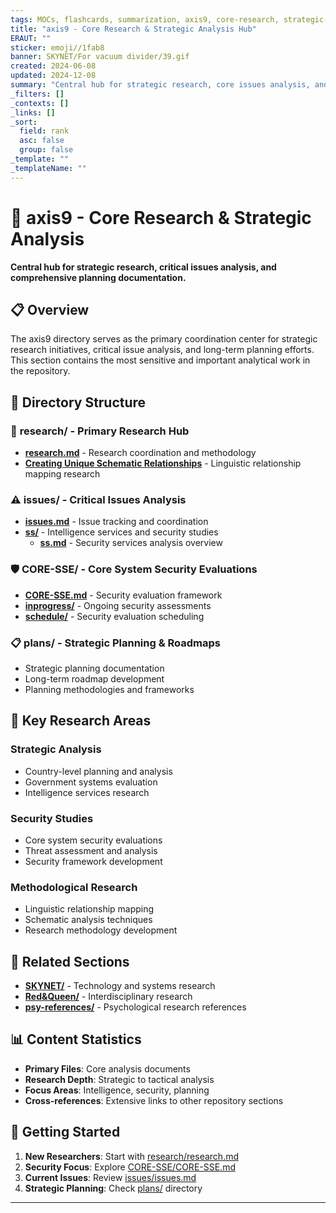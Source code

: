 ```yaml
---
tags: MOCs, flashcards, summarization, axis9, core-research, strategic-analysis
title: "axis9 - Core Research & Strategic Analysis Hub"
ERAUT: ""
sticker: emoji//1fab8
banner: SKYNET/For vacuum divider/39.gif
created: 2024-06-08
updated: 2024-12-08
summary: "Central hub for strategic research, core issues analysis, and planning documentation"
_filters: []
_contexts: []
_links: []
_sort:
  field: rank
  asc: false
  group: false
_template: ""
_templateName: ""
---
```


# 🎯 axis9 - Core Research & Strategic Analysis

**Central hub for strategic research, critical issues analysis, and comprehensive planning documentation.**

## 📋 Overview

The axis9 directory serves as the primary coordination center for strategic research initiatives, critical issue analysis, and long-term planning efforts. This section contains the most sensitive and important analytical work in the repository.

## 📂 Directory Structure

### 🔬 **research/** - Primary Research Hub
- **[research.md](research/research.md)** - Research coordination and methodology
- **[Creating Unique Schematic Relationships](research/Creating%20a%20Unique%20Schematic%20Relationship%20with%20Base%20English%20Words.md)** - Linguistic relationship mapping research

### ⚠️ **issues/** - Critical Issues Analysis  
- **[issues.md](issues/issues.md)** - Issue tracking and coordination
- **[ss/](issues/ss/)** - Intelligence services and security studies
  - **[ss.md](issues/ss/ss.md)** - Security services analysis overview

### 🛡️ **CORE-SSE/** - Core System Security Evaluations
- **[CORE-SSE.md](CORE-SSE/CORE-SSE.md)** - Security evaluation framework
- **[inprogress/](CORE-SSE/inprogress/)** - Ongoing security assessments
- **[schedule/](CORE-SSE/schedule/)** - Security evaluation scheduling

### 📋 **plans/** - Strategic Planning & Roadmaps
- Strategic planning documentation
- Long-term roadmap development
- Planning methodologies and frameworks

## 🎯 Key Research Areas

### Strategic Analysis
- Country-level planning and analysis
- Government systems evaluation
- Intelligence services research

### Security Studies
- Core system security evaluations
- Threat assessment and analysis
- Security framework development

### Methodological Research
- Linguistic relationship mapping
- Schematic analysis techniques
- Research methodology development

## 🔗 Related Sections

- **[SKYNET/](../SKYNET/SKYNET.md)** - Technology and systems research
- **[Red&Queen/](../Red&Queen/Red&Queen.md)** - Interdisciplinary research
- **[psy-references/](../psy-references/psy-references.md)** - Psychological research references

## 📊 Content Statistics

- **Primary Files**: Core analysis documents
- **Research Depth**: Strategic to tactical analysis
- **Focus Areas**: Intelligence, security, planning
- **Cross-references**: Extensive links to other repository sections

## 🚀 Getting Started

1. **New Researchers**: Start with [research/research.md](research/research.md)
2. **Security Focus**: Explore [CORE-SSE/CORE-SSE.md](CORE-SSE/CORE-SSE.md)
3. **Current Issues**: Review [issues/issues.md](issues/issues.md)
4. **Strategic Planning**: Check [plans/](plans/) directory

---

```folder-index-content
```

